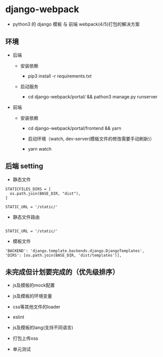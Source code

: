 # django-webpack

- python3 的 django 模板 与 前端 webpack(4/5)打包的解决方案

## 环境

- 后端

  - 安装依赖

    - pip3 install -r requirements.txt

  - 启动服务

    - cd django-webpack/portal/ && pathon3 manage.py runserver

- 前端

  - 安装依赖

    - cd django-webpack/portal/frontend && yarn

    - 启动环境（watch, dev-server(模板文件的修改需要手动刷新)）

    - yarn watch

## 后端 setting

- 静态文件

```
STATICFILES_DIRS = [
  os.path.join(BASE_DIR, "dist"),
]

STATIC_URL = '/static/'
```

- 静态文件路由

```

STATIC_URL = '/static/'
```

- 模板文件

```
'BACKEND': 'django.template.backends.django.DjangoTemplates',
'DIRS': [os.path.join(BASE_DIR, 'dist/templates')],
```

## 未完成但计划要完成的（优先级排序）

* js及模板的mock配置

* js及模板的环境变量

* css等其他文件的loader

* eslint

* js及模板的lang(支持不同语言)

* 打包上传oss

* 单元测试